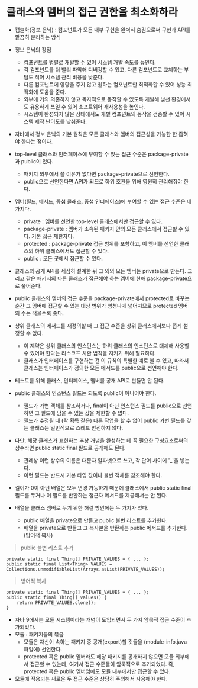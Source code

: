 # 클래스와 멤버의 접근 권한을 최소화하라

* 캡슐화(정보 은닉) : 컴포넌트가 모든 내부 구현을 완벽히 숨김으로써 구현과 API를 깔끔히 분리하는 방식
* 정보 은닉의 장점
  * 컴포넌트를 병렬로 개발할 수 있어 시스템 개발 속도를 높인다.
  * 각 컴포넌트를 더 빨리 파악해 디버깅할 수 있고, 다른 컴포넌트로 교체하는 부담도 적어 시스템 관리 비용을 낮춘다.
  * 다른 컴포넌트에 영향을 주지 않고 원하는 컴포넌트만 최적화할 수 있어 성능 최적화에 도움을 준다.
  * 외부에 거의 의존하지 않고 독자적으로 동작할 수 있도록 개발해 낯선 환경에서도 유용하게 쓰일 수 있어 소프트웨어 재사용성을 높인다.
  * 시스템이 완성되지 않은 상태에서도 개별 컴포넌트의 동작을 검증할 수 있어 시스템 제작 난이도를 낮춰준다.
  
* 자바에서 정보 은닉의 기본 원칙은 모든 클래스와 멤버의 접근성을 가능한 한 좁혀야 한다는 점이다.

* top-level 클래스와 인터페이스에 부여할 수 있는 접근 수준은 package-private과 public이 있다.
  * 패키지 외부에서 쓸 이유가 없다면 package-private으로 선언한다.
  * public으로 선언한다면 API가 되므로 하위 호환을 위해 영원히 관리해줘야 한다.

* 멤버(필드, 메서드, 중첩 클래스, 중첩 인터페이스)에 부여할 수 있는 접근 수준은 네 가지다.
  * private : 멤버를 선언한 top-level 클래스에서만 접근할 수 있다.
  * package-private : 멤버가 소속된 패키지 안의 모든 클래스에서 접근할 수 있다. 기본 접근 제한자다.
  * protected : package-private 접근 범위를 포함하고, 이 멤버를 선언한 클래스의 하위 클래스에서도 접근할 수 있다.
  * public : 모든 곳에서 접근할 수 있다.
  
* 클래스의 공개 API를 세심히 설계한 뒤 그 외의 모든 멤버는 private으로 만든다. 그리고 같은 패키지의 다른 클래스가 접근해야 하는 멤버에 한해 package-private으로 풀어준다.
* public 클래스의 멤버의 접근 수준을 package-private에서 protected로 바꾸는 순간 그 멤버에 접근할 수 있는 대상 범위가 엄청나게 넓어지므로 protected 멤버의 수는 적을수록 좋다.

* 상위 클래스의 메서드를 재정의할 때 그 접근 수준을 상위 클래스에서보다 좁게 설정할 수 없다.
  * 이 제약은 상위 클래스의 인스턴스는 하위 클래스의 인스턴스로 대체해 사용할 수 있어야 한다는 리스코프 치환 법칙을 지키기 위해 필요하다.
  * 클래스가 인터페이스를 구현하는 건 이 규칙의 특별한 예로 볼 수 있고, 따라서 클래스는 인터페이스가 정의한 모든 메서드를 public으로 선언해야 한다.
  
* 테스트를 위해 클래스, 인터페이스, 멤버를 공개 API로 만들면 안 된다.

* public 클래스의 인스턴스 필드는 되도록 public이 아니어야 한다.
  * 필드가 가변 객체를 참조하거나, final이 아닌 인스턴스 필드를 public으로 선언하면 그 필드에 담을 수 있는 값을 제한할 수 없다.
  * 필드가 수정될 때 (락 획득 같은) 다른 작업을 할 수 없어 public 가변 필드를 갖는 클래스는 일반적으로 스레드 안전하지 않다.

* 다만, 해당 클래스가 표현하는 추상 개념을 완성하는 데 꼭 필요한 구성요소로써의 상수라면 public static final 필드로 공개해도 된다.
  * 관례상 이런 상수의 이름은 대문자 알파벳으로 쓰고, 각 단어 사이에 '_'을 넣는다.
  * 이런 필드는 반드시 기본 타입 값이나 불변 객체를 참조해야 한다.
  
* 길이가 0이 아닌 배열은 모두 변경 가능하기 때문에 클래스에서 public static final 필드를 두거나 이 필드를 반환하는 접근자 메서드를 제공해서는 안 된다.
* 배열을 클래스 멤버로 두기 위한 해결 방안에는 두 가지가 있다.
  * public 배열을 private으로 만들고 public 불변 리스트를 추가한다.
  * 배열을 private으로 만들고 그 복사본을 반환하는 public 메서드를 추가한다.(방어적 복사)
  
> public 불변 리스트 추가

```
private static final Thing[] PRIVATE_VALUES = { ... };
public static final List<Thing> VALUES = Collections.unmodifiableList(Arrays.asList(PRIVATE_VALUES));
```

> 방어적 복사

```
private static final Thing[] PRIVATE_VALUES = { ... };
public static final Thing[] values() {
    return PRIVATE_VALUES.clone();
}
```

* 자바 9에서는 모듈 시스템이라는 개념이 도입되면서 두 가지 암묵적 접근 수준이 추가되었다.
* 모듈 : 패키지들의 묶음
  * 모듈은 자신이 속하는 패키지 중 공개(export)할 것들을 (module-info.java 파일에) 선언한다.
  * protected 혹은 public 멤버라도 해당 패키지를 공개하지 않으면 모듈 외부에서 접근할 수 없는데, 여기서 접근 수준들이 암묵적으로 추가되었다. 즉, protected 혹은 public 멤버임에도 모듈 내부에서만 접근할 수 있다.
* 모듈에 적용되는 새로운 두 접근 수준은 상당히 주의해서 사용해야 한다.
  